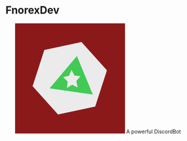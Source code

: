 # FnorexDev
<p align="center">
 <img width=300px src="https://github.com/Bananchik204/FnorexDev/blob/main/Fnorex.png" alt="Bot logo">
A powerful DiscordBot
